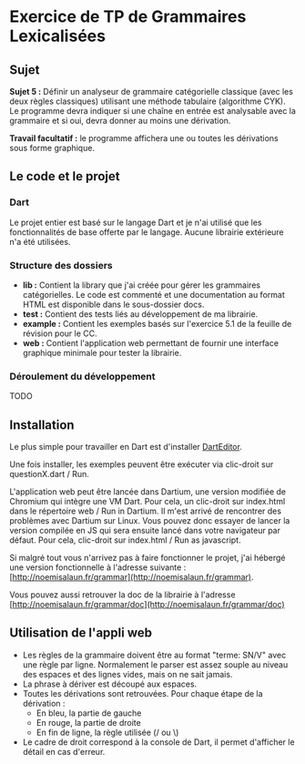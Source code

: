 Exercice de TP de Grammaires Lexicalisées
=========================================

## Sujet

**Sujet 5 :** Définir un analyseur de grammaire catégorielle classique (avec les
deux règles classiques) utilisant une méthode tabulaire (algorithme CYK). Le
programme devra indiquer si une chaîne en entrée est analysable avec la
grammaire et si oui, devra donner au moins une dérivation.

**Travail facultatif :** le programme affichera une ou toutes les dérivations
sous forme graphique.

## Le code et le projet

### Dart

Le projet entier est basé sur le langage Dart et je n'ai utilisé que les fonctionnalités
de base offerte par le langage. Aucune librairie extérieure n'a été utilisées.

### Structure des dossiers

 - **lib :** Contient la library que j'ai créée pour gérer les grammaires catégorielles.
 Le code est commenté et une documentation au format HTML est disponible dans le sous-dossier
 docs.
 - **test :** Contient des tests liés au développement de ma librairie.
 - **example :** Contient les exemples basés sur l'exercice 5.1 de la feuille de
 révision pour le CC.
 - **web :** Contient l'application web permettant de fournir une interface graphique
 minimale pour tester la librairie.
 
### Déroulement du développement
 
 TODO
 
## Installation
 
Le plus simple pour travailler en Dart est d'installer [DartEditor](https://www.dartlang.org/tools/editor/).

Une fois installer, les exemples peuvent être exécuter via clic-droit sur questionX.dart / Run.

L'application web peut être lancée dans Dartium, une version modifiée de Chromium qui intègre une VM Dart. Pour cela, un clic-droit sur index.html dans le répertoire web / Run in Dartium.
Il m'est arrivé de rencontrer des problèmes avec Dartium sur Linux. Vous pouvez donc essayer de lancer la version compilée en JS qui sera ensuite lancé dans votre navigateur par défaut. Pour cela, clic-droit sur index.html / Run as javascript.

Si malgré tout vous n'arrivez pas à faire fonctionner le projet, j'ai hébergé une version fonctionnelle à l'adresse suivante : [http://noemisalaun.fr/grammar](http://noemisalaun.fr/grammar).

Vous pouvez aussi retrouver la doc de la librairie à l'adresse [http://noemisalaun.fr/grammar/doc](http://noemisalaun.fr/grammar/doc)

## Utilisation de l'appli web

 - Les règles de la grammaire doivent être au format "terme: SN/V" avec une règle par ligne. Normalement le parser est assez souple au niveau des espaces et des lignes vides, mais on ne sait jamais.
 - La phrase à dériver est découpé aux espaces.
 - Toutes les dérivations sont retrouvées. Pour chaque étape de la dérivation :
   - En bleu, la partie de gauche
   - En rouge, la partie de droite
   - En fin de ligne, la règle utilisée (/ ou \\)
 - Le cadre de droit correspond à la console de Dart, il permet d'afficher le détail en cas d'erreur.
